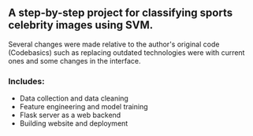 ## A step-by-step project for classifying sports celebrity images using SVM. 

Several changes were made relative to the author's original code (Codebasics) such as replacing
outdated technologies were with current ones and some changes in the interface.

### Includes:
- Data collection and data cleaning
- Feature engineering and model training
- Flask server as a web backend
- Building website and deployment